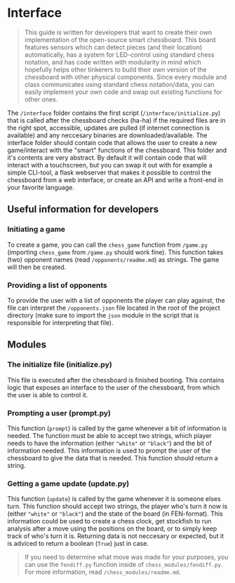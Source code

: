 # Interface

> This guide is written for developers that want to create their own implementation of the open-source smart chessboard. This board features sensors which can detect pieces (and their location) automatically, has a system for LED-control using standard chess notation, and has code written with modularity in mind which hopefully helps other tinkerers to build their own version of the chessboard with other physical components. Since every module and class communicates using standard chess notation/data, you can easily implement your own code and swap out existing functions for other ones.

The `/interface` folder contains the first script (`/interface/initialize.py`) that is called after the chessboard checks (ha-ha) if the required files are in the right spot, accessible, updates are pulled (if internet connection is available) and any neccesary binaries are downloaded/available. The interface folder should contain code that allows the user to create a new game/interact with the "smart" functions of the chessboard. This folder and it's contents are very abstract. By default it will contain code that will interact with a touchscreen, but you can swap it out with for example a simple CLI-tool, a flask webserver that makes it possible to control the chessboard from a web interface, or create an API and write a front-end in your favorite language.

## Useful information for developers

### Initiating a game
To create a game, you can call the `chess_game` function from `/game.py` (importing `chess_game` from `/game.py` should work fine). This function takes (two) opponent names (read `/opponents/readme.md`) as strings. The game will then be created.

### Providing a list of opponents
To provide the user with a list of opponents the player can play against, the file can interpret the `/opponents.json` file located in the root of the project directory (make sure to import the `json` module in the script that is responsible for interpreting that file). 

## Modules

### The initialize file (initialize.py)
This file is executed after the chessboard is finished booting. This contains logic that exposes an interface to the user of the chessboard, from which the user is able to control it.

### Prompting a user (prompt.py)
This function (`prompt`) is called by the game whenever a bit of information is needed. The function must be able to accept two strings, which player needs to have the information (either `"white"` or `"black"`) and the bit of information needed. This information is used to prompt the user of the chessboard to give the data that is needed. This function should return a string.

### Getting a game update (update.py)
This function (`update`) is called by the game whenever it is someone elses turn. This function should accept two strings, the player who's turn it now is (either `"white"` or `"black"`) and the state of the board (in FEN-format). This information could be used to create a chess clock, get stockfish to run analysis after a move using the positions on the board, or to simply keep track of who's turn it is. Returning data is not neccesary or expected, but it is adviced to return a boolean (`True`) just in case.

> If you need to determine what move was made for your purposes, you can use the `fendiff.py` function inside of `chess_modules/fendiff.py`. For more information, read `/chess_modules/readme.md`.
